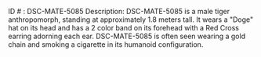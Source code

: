 ID # : DSC-MATE-5085
Description: DSC-MATE-5085 is a male tiger anthropomorph, standing at approximately 1.8 meters tall. It wears a "Doge" hat on its head and has a 2 color band on its forehead with a Red Cross earring adorning each ear. DSC-MATE-5085 is often seen wearing a gold chain and smoking a cigarette in its humanoid configuration.